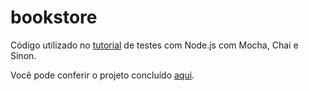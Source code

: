 # bookstore
Código utilizado no [tutorial](http://www.matera.com/br/2017/12/04/testes-em-node-js) de testes com Node.js com Mocha, Chai e Sinon.

Você pode conferir o projeto concluído [aqui](https://github.com/alancesar/bookstore/tree/projeto-final).
